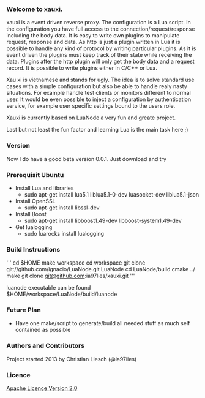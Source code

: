 ### Welcome to xauxi.
xauxi is a event driven reverse proxy. The configuration is a Lua script. In the configuration you have full access to the connection/request/response including the body data. It is easy to write own plugins to manipulate request, response and data. As http is just a plugin written in Lua it is possible to handle any kind of protocol by writing particular plugins. As it is event driven the plugins must keep track of their state while receiving the data. Plugins after the http plugin will only get the body data and a request record. It is possible to write plugins either in C/C++ or Lua.

Xau xi is vietnamese and stands for ugly. The idea is to solve standard use cases with a simple configuration but also be able to handle realy nasty situations. For example handle test clients or monitors different to normal user. It would be even possible to inject a configuration by authentication service, for example user specific settings bound to the users role.

Xauxi is currently based on LuaNode a very fun and greate project.

Last but not least the fun factor and learning Lua is the main task here ;)

### Version
Now I do have a good beta version 0.0.1. Just download and try

### Prerequisit Ubuntu
 - Install Lua and libraries
   - sudo apt-get install lua5.1 liblua5.1-0-dev luasocket-dev liblua5.1-json
 - Install OpenSSL
   - sudo apt-get install libssl-dev
 - Install Boost
   - sudo apt-get install libboost1.49-dev libboost-system1.49-dev
 - Get lualogging
   - sudo luarocks install lualogging

### Build Instructions
'''
cd $HOME
make workspace
cd workspace
git clone git://github.com/ignacio/LuaNode.git LuaNode
cd LuaNode/build
cmake ../
make
git clone git@github.com:ia97lies/xauxi.git
'''

luanode executable can be found $HOME/workspace/LuaNode/build/luanode

### Future Plan
 - Have one make/script to generate/build all needed stuff as much self contained as possible

### Authors and Contributors
Project started 2013 by Christian Liesch (@ia97lies)

### Licence
[Apache Licence Version 2.0](http://www.apache.org/licenses/LICENSE-2.0)


